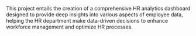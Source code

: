 This project entails the creation of a comprehensive HR analytics dashboard designed to provide deep insights into various aspects of employee data, helping the HR department make data-driven decisions to enhance workforce management and optimize HR processes.
